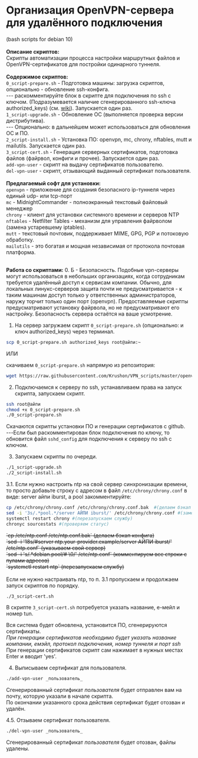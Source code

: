 # Организация OpenVPN-сервера для удалённого подключения
(bash scripts for debian 10)<br>
<br>
**Описание скриптов:**<br>
Скрипты автоматизации процесса настройки маршрутных файлов и OpenVPN-сертификатов для постройки одинарного туннеля.<br>
<br>
**Содержимое скриптов:**<br>
`0_script-prepare.sh` - Подготовка машины: загрузка скриптов, опционально - обновление ssh-конфига.<br>
--- раскомментируйте блок в скрипте для подключения по ssh с ключом. (Подразумевается наличие сгенерированного ssh-ключа authorized_keys) (см. <a href="https://github.com/Krushon/VPN_scripts/wiki/1.-%D0%9D%D0%B0%D1%81%D1%82%D1%80%D0%BE%D0%B9%D0%BA%D0%B0-ssh">wiki</a>). Запускается один раз.<br>
`1_script-upgrade.sh` - Обновление ОС (выполняется проверка версии дистрибутива).<br>
--- Опционально: в дальнейшем может использоваться для обновления ОС и ПО.<br>
`2_script-install.sh` - Установка ПО: openvpn, mc, chrony, nftables, mutt и mailutils. Запускается один раз.<br>
`3_script-cert.sh` - Генерация серверных сертификатов, подготовка файлов (файрвол, конфиги и прочее). Запускается один раз.<br>
`add-vpn-user` - скрипт на выдачу сертификатов пользователю.<br>
`del-vpn-user` - скрипт, отзывающий выданный сертификат пользователя.<br>
<br>
**Предлагаемый софт для установки:**<br>
`openvpn` - приложение для создания безопасного ip-туннеля через единый udp- или tcp-порт<br>
`mc` - MidnightCommander - полноэкранный текстовый файловый менеджер<br>
`chrony` - клиент для установки системного времени и серверов NTP<br>
`nftables` - Netfilter Tables - механизм для управления файрволом (замена устаревшему iptables).<br>
`mutt` - текстовый почтовик, поддерживает MIME, GPG, PGP и потоковую обработку.<br>
`mailutils` - это богатая и мощная независимая от протокола почтовая платформа.<br>
<br>

**Работа со скриптами:**
0. Б - Безопасность. Подобные vpn-серверы могут использоваться в небольших организациях, когда сотрудникам требуется удалённый доступ к сервисам компании. Обычно, для локальных линукс-серверов защита почти не предусматривается - к таким машинам доступ только у ответственных администраторов, наружу торчит только один порт (openvpn). Предоставляемые скрипты предусматривают установку файрвола, но не предусматривают его настройку. Безопасность сервера остаётся на ваше усмотрение.<br>
1. На сервер загружаем скрипт `0_script-prepare.sh` (опционально: и ключ authorized_keys) через терминал.<br>
```bash
scp 0_script-prepare.sh authorized_keys root@айпи:~
```

ИЛИ

скачиваем `0_script-prepare.sh` напрямую из репозитория:
```bash
wget https://raw.githubusercontent.com/Krushon/VPN_scripts/master/openvpn-server-script/0_script-prepare.sh
```

2. Подключаемся к серверу по ssh, устанавливаем права на запуск скрипта, запускаем скрипт.
```bash
ssh root@айпи
chmod +x 0_script-prepare.sh
./0_script-prepare.sh
```

Скачаются скрипты установки ПО и генерации сертификатов с github.<br>
---Если был раскомментирован блок подключения по ключу, то обновится файл `sshd_config` для подключения к серверу по ssh с ключом.<br>

3. Запускаем скрипты по очереди.
```bash
./1_script-upgrade.sh
./2_script-install.sh
```

3.1. Если нужно настроить ntp на свой сервер синхронизации времени, то просто добавьте строку с адресом в файл `/etc/chrony/chrony.conf` в виде: server айпи iburst, а pool закомментируйте:<br>
```bash
cp /etc/chrony/chrony.conf /etc/chrony/chrony.conf.bak  #(делаем бэкап конфига)
sed -i '3s/.*pool.*/server АЙПИ iburst/' /etc/chrony/chrony.conf #(заменяем пул на свой сервер)
systemctl restart chrony #(перезапускаем службу)
chronyc sourcestats #(проверяем статус)
```
<s>
`cp /etc/ntp.conf /etc/ntp.conf.bak` (делаем бэкап конфига)<br>
`sed -i '18s/#server ntp.your-provider.example/server АЙПИ iburst/' /etc/ntp.conf` (указываем свой сервер)<br>
`sed -i 's/.*debian.pool/# \0/' /etc/ntp.conf` (комментируем все строки с пулами адресов)<br>
`systemctl restart ntp` (перезапускаем службу)<br>
</s>
<br>
Если не нужно настраивать ntp, то п. 3.1 пропускаем и продолжаем запуск скриптов по порядку.

```bash
./3_script-cert.sh
```

В скрипте `3_script-cert.sh` потребуется указать название, е-мейл и номер tun.<br>

Вся система будет обновлена, установится ПО, сгенерируются сертификаты.<br>
*При генерации сертификатов необходимо будет указать название компании, емэйл, протокол подключения, номер туннеля и порт ssh*<br>
При генерации сертификатов скрипт сам нажимает в нужных местах Enter и вводит 'yes'.<br>


4. Выписываем сертификат для пользователя.
```bash
./add-vpn-user _пользователь_
```
Сгенерированный сертификат _пользователя_ будет отправлен вам на почту, которую указали в начале скрипта.<br>
По окончании указанного срока действия сертификат будет отозван и удалён.<br>

4.5. Отзываем сертификат пользователя.
```bash
./del-vpn-user _пользователь_
```
Сгенерированный сертификат _пользователя_ будет отозван, файлы удалены.<br>
